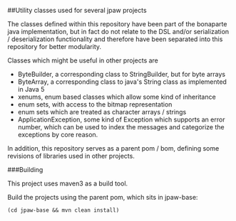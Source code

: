 ##Utility classes used for several jpaw projects

The classes defined within this repository have been part of the bonaparte java implementation,
but in fact do not relate to the DSL and/or serialization / deserialization functionality
and therefore have been separated into this repository for better modularity.

Classes which might be useful in other projects are
  * ByteBuilder, a corresponding class to StringBuilder, but for byte arrays
  * ByteArray, a corresponding class to java's String class as implemented in Java 5
  * xenums, enum based classes which allow some kind of inheritance
  * enum sets, with access to the bitmap representation
  * enum sets which are treated as character arrays / strings
  * ApplicationException, some kind of Exception which supports an error number, which can be used to index the messages and categorize the exceptions by core reason.

In addition, this repository serves as a parent pom / bom, defining some revisions of libraries used in other projects.

###Building

This project uses maven3 as a build tool.

Build the projects using the parent pom, which sits in jpaw-base:

    (cd jpaw-base && mvn clean install)
